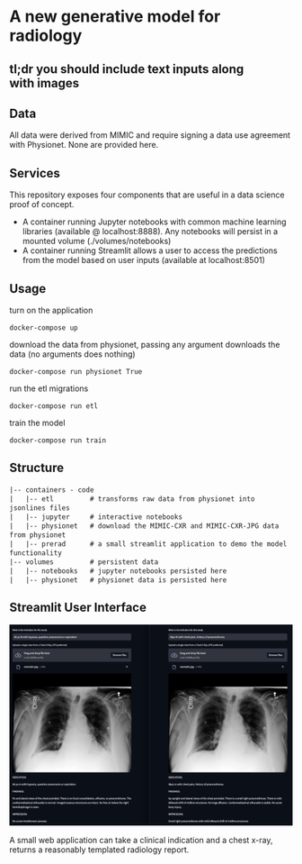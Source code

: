 # A new generative model for radiology
## tl;dr you should include text inputs along with images

## Data
All data were derived from MIMIC and require signing a data use agreement with Physionet.  None are provided here.

## Services

This repository exposes four components that are useful in a data science proof of concept.
- A container running Jupyter notebooks with common machine learning libraries (available @ localhost:8888).  Any notebooks will persist in a mounted volume (./volumes/notebooks)
- A container running Streamlit allows a user to access the predictions from the model based on user inputs (available at localhost:8501)

## Usage

turn on the application 
```
docker-compose up 
```

download the data from physionet, passing any argument downloads the data (no arguments does nothing)
```
docker-compose run physionet True 
```

run the etl migrations
```
docker-compose run etl 
```

train the model
```
docker-compose run train
```

## Structure

```
|-- containers - code
|   |-- etl         # transforms raw data from physionet into jsonlines files
|   |-- jupyter     # interactive notebooks
|   |-- physionet   # download the MIMIC-CXR and MIMIC-CXR-JPG data from physionet
|   |-- prerad      # a small streamlit application to demo the model functionality 
|-- volumes         # persistent data
|   |-- notebooks   # jupyter notebooks persisted here
|   |-- physionet   # physionet data is persisted here
```

## Streamlit User Interface

![](./resources/streamlit.png)  

A small web application can take a clinical indication and a chest x-ray, returns a reasonably templated radiology report.
